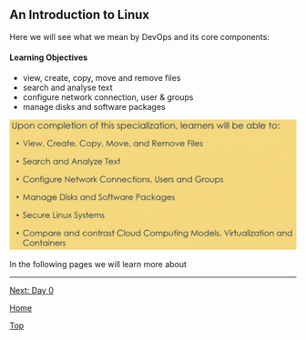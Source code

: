 ## An Introduction to Linux

Here we will see what we mean by DevOps and its core components:  
#### Learning Objectives
- view, create, copy, move and remove files
- search and analyse text
- configure network connection, user & groups 
- manage disks and software packages

![Intro Image](../images/Linux-Learning.png)

In the following pages we will learn more about 


---

[Next: Day 0](00-day00.md)

[Home](../index.md)

[Top](02-LinuxIntro.md)
